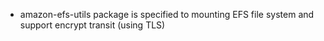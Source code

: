 - amazon-efs-utils package is specified to mounting EFS file system and support encrypt transit (using TLS)